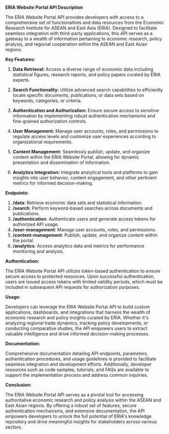 **ERIA Website Portal API Description**

The ERIA Website Portal API provides developers with access to a comprehensive set of functionalities and data resources from the Economic Research Institute for ASEAN and East Asia (ERIA). Designed to facilitate seamless integration with third-party applications, this API serves as a gateway to a wealth of information pertaining to economic research, policy analysis, and regional cooperation within the ASEAN and East Asian regions.

**Key Features:**

1. **Data Retrieval:** Access a diverse range of economic data including statistical figures, research reports, and policy papers curated by ERIA experts.

2. **Search Functionality:** Utilize advanced search capabilities to efficiently locate specific documents, publications, or data sets based on keywords, categories, or criteria.

3. **Authentication and Authorization:** Ensure secure access to sensitive information by implementing robust authentication mechanisms and fine-grained authorization controls.

4. **User Management:** Manage user accounts, roles, and permissions to regulate access levels and customize user experiences according to organizational requirements.

5. **Content Management:** Seamlessly publish, update, and organize content within the ERIA Website Portal, allowing for dynamic presentation and dissemination of information.

6. **Analytics Integration:** Integrate analytical tools and platforms to gain insights into user behavior, content engagement, and other pertinent metrics for informed decision-making.

**Endpoints:**

1. **/data**: Retrieve economic data sets and statistical information.
2. **/search**: Perform keyword-based searches across documents and publications.
3. **/authentication**: Authenticate users and generate access tokens for authorized API usage.
4. **/user-management**: Manage user accounts, roles, and permissions.
5. **/content-management**: Publish, update, and organize content within the portal.
6. **/analytics**: Access analytics data and metrics for performance monitoring and analysis.

**Authentication:**

The ERIA Website Portal API utilizes token-based authentication to ensure secure access to protected resources. Upon successful authentication, users are issued access tokens with limited validity periods, which must be included in subsequent API requests for authorization purposes.

**Usage:**

Developers can leverage the ERIA Website Portal API to build custom applications, dashboards, and integrations that harness the wealth of economic research and policy insights curated by ERIA. Whether it's analyzing regional trade dynamics, tracking policy developments, or conducting comparative studies, the API empowers users to extract valuable intelligence and drive informed decision-making processes.

**Documentation:**

Comprehensive documentation detailing API endpoints, parameters, authentication procedures, and usage guidelines is provided to facilitate seamless integration and development efforts. Additionally, developer resources such as code samples, tutorials, and FAQs are available to support the implementation process and address common inquiries.

**Conclusion:**

The ERIA Website Portal API serves as a pivotal tool for accessing authoritative economic research and policy analysis within the ASEAN and East Asian regions. By offering a robust set of features, secure authentication mechanisms, and extensive documentation, the API empowers developers to unlock the full potential of ERIA's knowledge repository and drive meaningful insights for stakeholders across various sectors.
